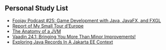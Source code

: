 ## Personal Study List
<!-- BLOG-POST-LIST:START -->
- [Foojay Podcast #25: Game Development with Java, JavaFX, and FXGL](https://foojay.io/today/foojay-podcast-25/)
- [Report of My Small Tour d’Europe](https://foojay.io/today/report-of-my-small-tour-deurope/)
- [The Anatomy of a JVM](https://foojay.io/today/the-anatomy-of-a-jvm/)
- [Vaadin 24.1: Bringing You More Than Minor Improvements!](https://foojay.io/today/vaadin-24-1-bringing-you-more-than-minor-improvements/)
- [Exploring Java Records In A Jakarta EE Context](https://foojay.io/today/exploring-java-records-in-a-jakarta-ee-context/)
<!-- BLOG-POST-LIST:END -->  

